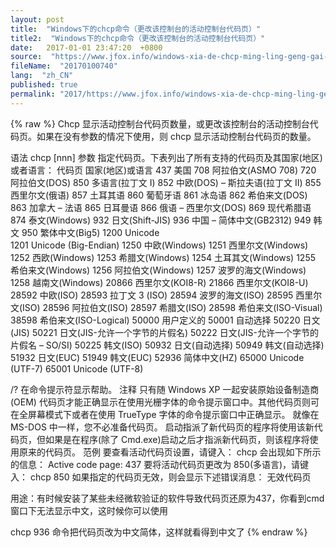 ```yaml
---
layout: post
title:  "Windows下的chcp命令（更改该控制台的活动控制台代码页）"
title2:  "Windows下的chcp命令（更改该控制台的活动控制台代码页）"
date:   2017-01-01 23:47:20  +0800
source:  "https://www.jfox.info/windows-xia-de-chcp-ming-ling-geng-gai-gai-kong-zhi-tai-de-huo-dong-kong-zhi-tai-dai-ma-ye.html"
fileName:  "20170100740"
lang:  "zh_CN"
published: true
permalink: "2017/https://www.jfox.info/windows-xia-de-chcp-ming-ling-geng-gai-gai-kong-zhi-tai-de-huo-dong-kong-zhi-tai-dai-ma-ye.html"
---
```

{% raw %}
Chcp 
显示活动控制台代码页数量，或更改该控制台的活动控制台代码页。如果在没有参数的情况下使用，则 chcp 显示活动控制台代码页的数量。

语法 
chcp [nnn] 
参数 
指定代码页。下表列出了所有支持的代码页及其国家(地区)或者语言： 
代码页       国家(地区)或语言 
437          美国 
708          阿拉伯文(ASMO 708)
720          阿拉伯文(DOS)
850          多语言(拉丁文 I) 
852          中欧(DOS) – 斯拉夫语(拉丁文 II) 
855          西里尔文(俄语) 
857          土耳其语 
860          葡萄牙语 
861          冰岛语 
862          希伯来文(DOS)
863          加拿大 – 法语 
865          日耳曼语 
866          俄语 – 西里尔文(DOS) 
869          现代希腊语
874          泰文(Windows)
932          日文(Shift-JIS)
936          中国 – 简体中文(GB2312)
949          韩文
950          繁体中文(Big5)
1200         Unicode        
1201         Unicode (Big-Endian)
1250         中欧(Windows)
1251         西里尔文(Windows)
1252         西欧(Windows)
1253         希腊文(Windows)
1254         土耳其文(Windows)
1255         希伯来文(Windows)
1256         阿拉伯文(Windows)
1257         波罗的海文(Windows)
1258         越南文(Windows)
20866        西里尔文(KOI8-R)
21866        西里尔文(KOI8-U)
28592        中欧(ISO)
28593        拉丁文 3 (ISO)
28594        波罗的海文(ISO)
28595        西里尔文(ISO)
28596        阿拉伯文(ISO)
28597        希腊文(ISO)
28598        希伯来文(ISO-Visual)
38598        希伯来文(ISO-Logical)
50000        用户定义的
50001        自动选择
50220        日文(JIS)
50221        日文(JIS-允许一个字节的片假名)
50222        日文(JIS-允许一个字节的片假名 – SO/SI)
50225        韩文(ISO)
50932        日文(自动选择)
50949        韩文(自动选择)
51932        日文(EUC)
51949        韩文(EUC)
52936        简体中文(HZ)
65000        Unicode (UTF-7)
65001        Unicode (UTF-8)

/? 
在命令提示符显示帮助。 
注释 
只有随 Windows XP 一起安装原始设备制造商 (OEM) 代码页才能正确显示在使用光栅字体的命令提示窗口中。其他代码页则可在全屏幕模式下或者在使用 TrueType 字体的命令提示窗口中正确显示。 
就像在 MS-DOS 中一样，您不必准备代码页。 
启动指派了新代码页的程序将使用该新代码页，但如果是在程序(除了 Cmd.exe)启动之后才指派新代码页，则该程序将使用原来的代码页。 
范例 
要查看活动代码页设置，请键入： 
chcp 
会出现如下所示的信息： 
Active code page: 437 
要将活动代码页更改为 850(多语言)，请键入： 
chcp 850 
如果指定的代码页无效，则会显示下述错误消息： 
无效代码页

用途：有时候安装了某些未经微软验证的软件导致代码页还原为437，你看到cmd窗口下无法显示中文，这时候你可以使用

chcp 936 命令把代码页改为中文简体，这样就看得到中文了
{% endraw %}
